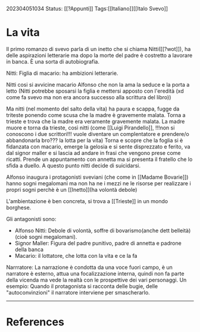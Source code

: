 202304051034
Status: [[?Appunti]]
Tags:[[Italiano]][[Italo Svevo]]

# La vita

Il primo romanzo di svevo parla di un inetto che si chiama Nitti([[?wot]]), ha delle aspirazioni letterarie ma dopo la morte del padre è costretto a lavorare in banca. È una sorta di autobiografia.

Nitti:
Figlia di macario: ha ambizioni letterarie.

Nitti cosi si avvicine macario
Alfonso che non la ama la seduce e la porta a letto
(Nitti potrebbe sposarsi la figlia e mettersi apposto con l'eredità (xd come fa svevo ma non era ancora successo alla scrittura del libro))

Ma nitti (nel momento del salto della vita) ha paura e scappa, fugge da triteste ponendo come scusa che la madre è gravemente malata.
Torna a trieste e trova che la madre era veramente gravemente malata.
La madre muore e torna da trieste, così nitti (come [[Luigi Pirandello]], !!!non si conoscono i due scrittori!!! vuole diventare un complentatore e prendere/o abbandonarla bro??? la lotta per la vita)
Torna e scopre che la foglia si è fidanzata con macario, emerge la gelosia e si sente disprezzato e ferito, va dal signor maller e si lascia ad andare in frasi che vengono prese come ricatti.
Prende un appuntamento con annetta ma si presenta il fratello che lo sfida a duello.
A questo punto nitti decide di suicidarsi.

Alfonso inaugura i protagonisti sveviani (che come in [[Madame Bovarie]]) hanno sogni megalomani ma non ha ne i mezzi ne le risorse per realizzare i propri sogni perchè è un [[Inetto]](ha volontà debole)

L'ambientazione è ben concreta, si trova a [[Trieste]] in un mondo borghese.

Gli antagonisti sono:
- Alfonso Nitti: Debole di volontà, soffre di bovarismo(anche dett belleità)(cioè sogni megalomani).
- Signor Maller: Figura del padre punitivo, padre di annetta e padrone della banca
- Macario: il lottatore, che lotta con la vita e ce la fa

Narrratore: La narrazione è condotta da una voce fuori campo, è un narratore è esterno, attua una focalizzazione interna, quindi non fa parte della vicenda ma vede la realtà con le prospettive dei vari personaggi.
Un esempio: Quando il protagonista si racconta delle bugie, delle "autoconvinzioni" il narratore interviene per smascherarlo.


---
# References